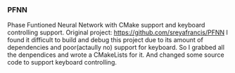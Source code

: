 ### PFNN
Phase Funtioned Neural Network with CMake support and keyboard controlling support.
Original project: https://github.com/sreyafrancis/PFNN
I found it difficult to build and debug this project due to its amount of dependencies and poor(actaully no) support for keyboard.
So I grabbed all the denpendices and wrote a CMakeLists for it.
And changed some source code to support keyboard controlling.